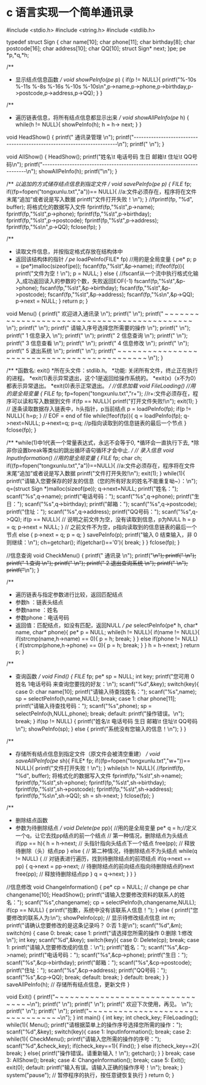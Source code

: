 # c 语言实现一个简单通讯录
>
#include <stdio.h>
#include <string.h>
#include <stdlib.h>

typedef struct Sign
{
    char name[10];
    char phone[11];
    char birthday[8];
    char postcode[16];
    char address[10];
    char QQ[10];
    struct Sign* next;
}pe;
pe *p,*q,*h;

/**
 * 显示结点信息函数
 */
void showPeInfo(pe* p)
{
    if(p != NULL){
        printf("%-10s %-11s %-8s %-16s %-10s %-10s\n",p->name,p->phone,p->birthday,p->postcode,p->address,p->QQ);
    }
}

/**
 * 遍历链表信息，将所有结点信息都显示出来
 */
void showAllPeInfo(pe* h)
{
    while(h != NULL){
        showPeInfo(h);
        h = h-> next;
    }
}

void HeadShow()
{
    printf("                               通讯录管理                              \n");
    printf("-----------------------------------------------------------------------\n");
    printf("                                                                       \n");
}

void AllShow()
{
    HeadShow();
    printf("姓名\t   电话号码    生日     邮箱\t         住址\t    QQ号码\n");
    printf("-----------------------------------------------------------------------\n");
    showAllPeInfo(h);
    printf("\n");
}

/**
 *以追加的方式储存结点信息到指定文件
 */
void savePeInfo(pe* p)
{
    FILE* fp;
    if((fp=fopen("tongxunlu.txt","a"))== NULL){
        //a:文件必须存在，程序将在文件末尾“追加”或者说是写入数据
        printf("文件打开失败！\n");
    }
    //fprintf(fp, "%d", buffer); 将格式化的数据写入文件
    fprintf(fp,"%s\t",p->name);
    fprintf(fp,"%s\t",p->phone);
    fprintf(fp,"%s\t",p->birthday);
    fprintf(fp,"%s\t",p->postcode);
    fprintf(fp,"%s\t",p->address);
    fprintf(fp,"%s\n",p->QQ);
    fclose(fp);
}

/**
 * 读取文件信息，并按指定格式存放在结构体中
 * 返回该结构体的指针
 */
pe* loadPeInfo(FILE* fp) //用的是全局变量
{
    pe* p;
    p = (pe*)malloc(sizeof(pe));
    fscanf(fp,"%s\t",&p->name);
    if(feof(fp)){
        printf("文件为空！\n");
        p = NULL;
    } else {
        //fscanf从一个流中执行格式化输入,成功返回读入的参数的个数，失败返回EOF(-1)
        fscanf(fp,"%s\t",&p->phone);
        fscanf(fp,"%s\t",&p->birthday);
        fscanf(fp,"%s\t",&p->postcode);
        fscanf(fp,"%s\t",&p->address);
        fscanf(fp,"%s\n",&p->QQ);
        p->next = NULL;
    }
    return p;
}

void Menu()
{
    printf("                                     欢迎进入通讯录                                       \n");
    printf("                                                                                          \n");
    printf(" ~ ~ ~ ~ ~ ~ ~ ~ ~ ~ ~ ~ ~ ~ ~ ~ ~ ~ ~ ~ ~ ~ ~ ~ ~ ~ ~ ~ ~ ~ ~ ~ ~ ~ ~ ~ ~ ~ ~ ~ ~ ~ ~ ~  \n");
    printf("                                                                                          \n");
    printf("                               请输入序号选择您所需要的操作                               \n");
    printf("                                                                                          \n");
    printf("                                      1 信息录入                                          \n");
    printf("                                                                                          \n");
    printf("                                      2 信息查询                                          \n");
    printf("                                                                                          \n");
    printf("                                      3 信息查看                                          \n");
    printf("                                                                                          \n");
    printf("                                      4 信息修改                                          \n");
    printf("                                                                                          \n");
    printf("                                      5 退出系统                                          \n");
    printf("                                                                                          \n");
    printf(" ~ ~ ~ ~ ~ ~ ~ ~ ~ ~ ~ ~ ~ ~ ~ ~ ~ ~ ~ ~ ~ ~ ~ ~ ~ ~ ~ ~ ~ ~ ~ ~ ~ ~ ~ ~ ~ ~ ~ ~ ~ ~ ~ ~  \n");
}

/**
 *函数名: exit()
 *所在头文件：stdlib.h。
 *功能: 关闭所有文件，终止正在执行的进程。
 *exit(1)表示异常退出，这个1是返回给操作系统的。
 *exit(x)（x不为0）都表示异常退出。
 *exit(0)表示正常退出。
 */
//信息加载
void FileLoading()  //用的是全局变量
{
    FILE* fp;
    fp=fopen("tongxunlu.txt","r+");
    //r+:文件必须存在，程序可以读和写入数据到文件
    if(fp == NULL){
        printf("打开文件失败!\n");
        exit(1);
    }
    // 逐条读取数据存入链表中，h头指针，p当前结点
    p = loadPeInfo(fp);
    if(p != NULL){
        h=p;
    }
    // EOF = end of file
    while(!feof(fp)){
        q = loadPeInfo(fp);
        q->next=NULL;
        p->next=q;
        p=q;
        //p指向读取到的信息链表的最后一个节点
    }
    fclose(fp);
}

/**
 *while(1)中1代表一个常量表达式，永远不会等于0,
 *循环会一直执行下去,
 *除非你设置break等类似的跳出循环语句循环才会中止.
 */
// 录入信息
void InputInformation()  //用的是全局变量
{
    FILE* fp;
    char ch;
    if((fp=fopen("tongxunlu.txt","a"))==NULL){
        //a:文件必须存在，程序将在文件末尾“追加”或者说是写入数据
        printf("文件打开失败!\n");
        exit(1);
    }
    while(1){
        printf("请输入您要保存的好友的信息（您的所有好友的姓名不能重复呦~）：\n");
        q=(struct Sign *)malloc(sizeof(pe));
        q->next=NULL;
        printf("姓名："); scanf("%s",q->name);
        printf("电话号码："); scanf("%s",q->phone);
        printf("生日："); scanf("%s",q->birthday);
        printf("邮箱："); scanf("%s",q->postcode);
        printf("住址："); scanf("%s",q->address);
        printf("QQ号码："); scanf("%s",q->QQ);
        if(p == NULL){ // 说明之前文件为空，没有读取到信息，p为NULL
            h = p = q;
            p->next = NULL;
        }
        // 之前文件不为空，p指向读取到的信息链表的最后一个节点
        else {
            p->next = q;
            p = q;
        }
        savePeInfo(p);
        printf("输入 0 结束输入，非 0 则继续：\n");
        ch=getchar();
        if(getchar()=='0'){
            break;
        }
    }
    fclose(fp);
}

//信息查询
void CheckMenu()
{
    printf("                   通讯录                 \n");
    printf("~~~~~~~~~~~~~~~~~~~~~~~~~~~~~~~~~~~~~~~~~~\n");
    printf("                                          \n");
    printf("                1.查询                    \n");
    printf("                                          \n");
    printf("                2.退出查询系统            \n");
    printf("                                          \n");
    printf("~~~~~~~~~~~~~~~~~~~~~~~~~~~~~~~~~~~~~~~~~~\n");
}

/**
 * 遍历链表与指定参数进行比较，返回匹配结点
 * 参数h    ：链表头结点
 * 参数name ：姓名
 * 参数phone：电话号码
 * 返回值：匹配结点，如没有匹配，返回NULL
 */
 pe* selectPeInfo(pe* h, char* name, char* phone){
    pe* p = NULL;
    while(h != NULL){
        if(name != NULL){
            if(strcmp(name,h->name) == 0){
                p = h;
                break;
            }
        }
        else if(phone != NULL){
            if(strcmp(phone,h->phone) == 0){
                p = h;
                break;
            }
        }
        h = h->next;
    }
    return p;
 }

/**
 * 查询函数
 */
void Find()
{
    FILE* fp;
    pe* sp = NULL;
    int key;
    printf("您可用   0姓名   1电话号码    来查询您要找的好友：\n");
    scanf("%d",&key);
    switch(key){
        case 0:
            char name[10];
            printf("请输入待查找姓名：");
            scanf("%s",name);
            sp = selectPeInfo(h,name,NULL);
            break;
        case 1:
            char phone[11];
            printf("请输入待查找号码：");
            scanf("%s",phone);
            sp = selectPeInfo(h,NULL,phone);
            break;
        default:
            printf("操作错误。\n");
            break;
    }
    if(sp != NULL) {
        printf("姓名\t   电话号码    生日     邮箱\t         住址\t    QQ号码\n");
        showPeInfo(sp);
    } else {
        printf("系统没有您输入的信息！\n");
    }
}

/**
 * 存储所有结点信息到指定文件（原文件会被清空重建）
 */
void saveAllPeInfo(pe* sh){
    FILE* fp;
    if((fp=fopen("tongxunlu.txt","w+"))== NULL){
        printf("文件打开失败！\n");
    }
    while(sh != NULL){
        //fprintf(fp, "%d", buffer); 将格式化的数据写入文件
        fprintf(fp,"%s\t",sh->name);
        fprintf(fp,"%s\t",sh->phone);
        fprintf(fp,"%s\t",sh->birthday);
        fprintf(fp,"%s\t",sh->postcode);
        fprintf(fp,"%s\t",sh->address);
        fprintf(fp,"%s\n",sh->QQ);
        sh = sh->next;
    }
    fclose(fp);
}

/**
 * 删除结点函数
 * 参数为待删除结点
 */
void Delete(pe* pp){ //用的是全局变量
    pe* q = h;//定义一个q，让它去找pp结点的前一个结点
    // 第一种情况，删除结点为头结点
    if(pp == h){
        h = h->next; // 头指针指向头结点下一个结点
        free(pp); // 释放待删除（头）结点pp
    } else {
        // 第二种情况，待删除结点不为头结点
        while(q != NULL) { // 对链表进行遍历，找到待删除结点的前项结点
            if(q->next == pp) {
                    q->next = pp->next; // 待删除结点的前向结点指向待删除结点的next
                    free(pp); // 释放待删除结点pp
            }
                q = q->next;
        }
    }
}

//信息修改
void ChangeInformation()
{
    pe* cp = NULL; // change pe
    char changename[10];
    HeadShow();
    printf("请输入您要修改资料的联系人的姓名：");
    scanf("%s",changename);
    cp = selectPeInfo(h,changename,NULL);
    if(cp == NULL) {
        printf("抱歉，系统中没有该联系人信息！");
    } else {
        printf("您要修改的联系人为:\n");
        showPeInfo(cp); // 显示待修改结点信息
        int m;
        printf("请确认您要修改的是这条记录吗？   0:否   1:是\n");
        scanf("%d",&m);
        switch(m) {
            case 0: break;
            case 1:
                printf("请选择您所需的操作    0:删除   1:修改\n");
                int key;
                scanf("%d",&key);
                switch(key){
                    case 0:
                        Delete(cp);
                        break;
                    case 1:
                        printf("请输入您要修改成的信息：\n");
                        printf("姓名：");
                        scanf("%s",&cp->name);
                        printf("电话号码：");
                        scanf("%s",&cp->phone);
                        printf("生日：");
                        scanf("%s",&cp->birthday);
                        printf("邮箱：");
                        scanf("%s",&cp->postcode);
                        printf("住址：");
                        scanf("%s",&cp->address);
                        printf("QQ号码：");
                        scanf("%s",&cp->QQ);
                        break;
                    default:
                        break;
                }
            default:
                break;
        }
    }
    saveAllPeInfo(h); // 存储所有结点信息，更新文件
}

void Exit()
{
    printf("~ ~ ~ ~ ~ ~ ~ ~ ~ ~ ~ ~ ~ ~ ~ ~ ~ ~ ~ ~ ~ ~ ~ ~ ~ ~ ~ ~ ~ ~ ~ ~ ~\n");
    printf("                                                                 \n");
    printf("                                                                 \n");
    printf("                        欢迎下次使用，再见。                     \n");
    printf("                                                                 \n");
    printf("                                                                 \n");
    printf("~ ~ ~ ~ ~ ~ ~ ~ ~ ~ ~ ~ ~ ~ ~ ~ ~ ~ ~ ~ ~ ~ ~ ~ ~ ~ ~ ~ ~ ~ ~ ~ ~\n");
}
int main()
{	int key;
	int check_key;
	FileLoading();
	while(1){
	    Menu();
	    printf("请根据菜单上的操作序号选择您所需的操作：");
	    scanf("%d",&key);
	    switch(key){
            case 1:
                InputInformation();
                break;
            case 2:
                while(1){
                    CheckMenu();
                    printf("请输入您所需的操作的序号：");
                    scanf("%d",&check_key);
                    if(check_key==1){
                        Find();
                    }
                    else if(check_key==2){
                        break;
                    }
                    else{
                        printf("操作错误。请重新输入！\n");
                        getchar();
                    }
                }
                break;
            case 3:
                AllShow();
                break;
            case 4:
                ChangeInformation();
                break;
            case 5:
                Exit();
                exit(0);
            default:
                printf("输入有误。请输入正确的操作序号！\n");
                break;
        }
        system("pause"); // 暂停程序的执行，按任意键恢复执行
	}
    return 0;
}
